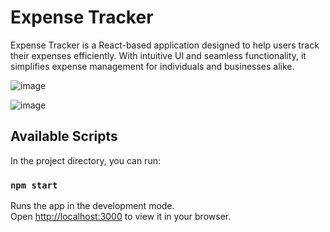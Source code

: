 # Expense Tracker

Expense Tracker is a React-based application designed to help users track their expenses efficiently. With intuitive UI and seamless functionality, it simplifies expense management for individuals and businesses alike.

![image](https://github.com/ShreyaDhiman24/ExpenseTracker/assets/98320971/736f7628-dc68-4d68-8947-9722c62b5a64)


![image](https://github.com/ShreyaDhiman24/ExpenseTracker/assets/98320971/4a3fa014-b789-40c4-b7a0-3ec5acaab49f)


## Available Scripts

In the project directory, you can run:

### `npm start`

Runs the app in the development mode.\
Open [http://localhost:3000](http://localhost:3000) to view it in your browser.
